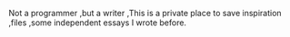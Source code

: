 Not a programmer ,but a writer ,This is a private place to save inspiration ,files ,some independent essays I wrote before.
